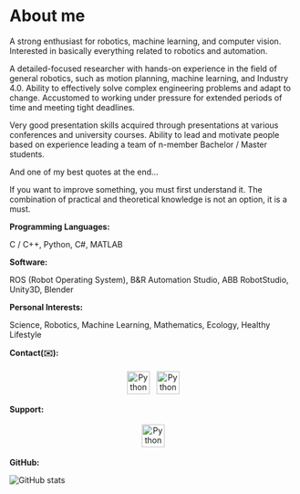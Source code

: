 # About me

A strong enthusiast for robotics, machine learning, and computer vision. Interested in basically everything related to robotics and automation.

A detailed-focused researcher with hands-on experience in the field of general robotics, such as motion planning, machine learning, and Industry 4.0. Ability to effectively solve complex engineering problems and adapt to change. Accustomed to working under pressure for extended periods of time and meeting tight deadlines.

Very good presentation skills acquired through presentations at various conferences and university courses. Ability to lead and motivate people based on experience leading a team of n-member Bachelor / Master students.

And one of my best quotes at the end...

If you want to improve something, you must first understand it. The combination of practical and theoretical knowledge is not an option, it is a must.

**Programming Languages:**

C / C++, Python, C#, MATLAB

**Software:**

ROS (Robot Operating System), B&R Automation Studio, ABB RobotStudio, Unity3D, Blender

**Personal Interests:**

Science, Robotics, Machine Learning, Mathematics, Ecology, Healthy Lifestyle

**Contact(✉️):**

<p align="center">
  <a href="mailto:roman.parak@outlook.com" target="_blank" rel="noopener noreferrer"> <img src="https://cdn.jsdelivr.net/npm/simple-icons@3.13.0/icons/mail-dot-ru.svg" alt="Python" height="40" style="vertical-align:top; margin:4px"></a>
 <a href="https://www.linkedin.com/in/roman-parak-53960910a/" target="_blank" rel="noopener noreferrer"> <img src="https://cdn.jsdelivr.net/npm/simple-icons@v3/icons/linkedin.svg" alt="Python" height="40" style="vertical-align:top; margin:4px"></a>
</p>

**Support:**

<p align="center">
 <a href="https://www.youtube.com/@RomanParak/videos" target="_blank" rel="noopener noreferrer"> <img src="https://cdn.jsdelivr.net/npm/simple-icons@3.13.0/icons/youtube.svg" alt="Python" height="40" style="vertical-align:top; margin:4px"></a>
</p>

**GitHub:**

![GitHub stats](https://github-readme-stats.vercel.app/api?username=rparak&include_all_commits=true)

